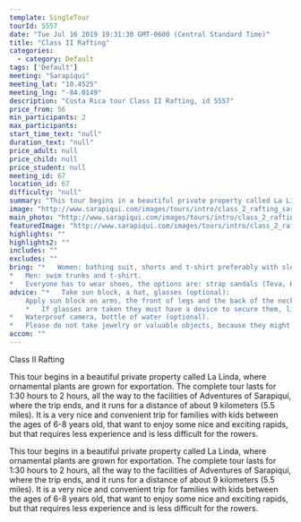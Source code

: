 ```yaml
---
template: SingleTour
tourId: 5557
date: "Tue Jul 16 2019 19:31:30 GMT-0600 (Central Standard Time)"
title: "Class II Rafting"
categories: 
  - category: Default
tags: ['Default']
meeting: "Sarapiqui"
meeting_lat: "10.4525"
meeting_lng: "-84.0149"
description: "Costa Rica tour Class II Rafting, id 5557"
price_from: 56
min_participants: 2
max_participants: 
start_time_text: "null"
duration_text: "null"
price_adult: null
price_child: null
price_student: null
meeting_id: 67
location_id: 67
difficulty: "null"
summary: "This tour begins in a beautiful private property called La Linda, where ornamental plants are grown for exportation. The complete tour lasts for 1:30 hours to 2 hours, all the way to the facilities of Adventures of Sarapiquí, where the trip ends, and it runs for a distance of about 9 kilometers (5.5 miles)."
image: "http://www.sarapiqui.com/images/tours/intro/class_2_rafting_sarapiqui_intro.png"
main_photo: "http://www.sarapiqui.com/images/tours/intro/class_2_rafting_sarapiqui_intro.png"
featuredImage: "http://www.sarapiqui.com/images/tours/intro/class_2_rafting_sarapiqui_intro.png"
highlights: ""
highlights2: ""
includes: ""
excludes: ""
bring: "*   Women: bathing suit, shorts and t-shirt preferably with sleeves to protect them from the sun.
*   Men: swim trunks and t-shirt.
*   Everyone has to wear shoes, the options are: strap sandals (Teva, Keen); water shoes or tennis shoes (NEVER flip flops or sandals without a back)."
advice: "*   Take sun block, a hat, glasses (optional):
    Apply sun block on arms, the front of legs and the back of the neck moderately.  Don not apply sun block on the back of legs because when in contact with water it will become very slippery and will increase the chances of falling out of the raft; nor on the forehead because when in contact with water it may drip onto eyes causing irritation.*   If wanted, you may bring a hat to wear under the helmet.
    *   If glasses are taken they must have a device to secure them, like a strap.
*   Waterproof camera, bottle of water (optional).
*   Please do not take jewelry or valuable objects, because they might get lost in the river."
accom: ""
---
```

Class II Rafting

This tour begins in a beautiful private property called La Linda, where ornamental plants are grown for exportation. The complete tour lasts for 1:30 hours to 2 hours, all the way to the facilities of Adventures of Sarapiquí, where the trip ends, and it runs for a distance of about 9 kilometers (5.5 miles). It is a very nice and convenient trip for families with kids between the ages of 6-8 years old, that want to enjoy some nice and exciting rapids, but that requires less experience and is less difficult for the rowers.

This tour begins in a beautiful private property called La Linda, where ornamental plants are grown for exportation. The complete tour lasts for 1:30 hours to 2 hours, all the way to the facilities of Adventures of Sarapiquí, where the trip ends, and it runs for a distance of about 9 kilometers (5.5 miles). It is a very nice and convenient trip for families with kids between the ages of 6-8 years old, that want to enjoy some nice and exciting rapids, but that requires less experience and is less difficult for the rowers.